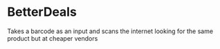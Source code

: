# BetterDeals
Takes a barcode as an input and scans the internet looking for the same product but at cheaper vendors 
